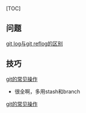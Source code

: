 [TOC]

## 问题

[git log与git reflog的区别](https://blog.csdn.net/u013252047/article/details/80230781)

## 技巧

[git的常见操作](https://blog.csdn.net/nobody_1/article/details/88956315)

- 很全啊，多用stash和branch

[git的常见操作](https://juejin.cn/post/6844904201592504334#heading-13)

